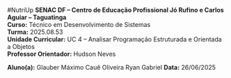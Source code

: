 #NutriUp
**SENAC DF – Centro de Educação Profissional Jó Rufino e Carlos Aguiar – Taguatinga**  
**Curso:** Técnico em Desenvolvimento de Sistemas  
**Turma:** 2025.08.53  
**Unidade Curricular:** UC 4 – Analisar Programação Estruturada e Orientada a Objetos  
**Professor Orientador:** Hudson Neves  

**Aluno(a):** Glauber Máximo
              Cauê Oliveira
              Ryan Gabriel
**Data:** 26/06/2025
